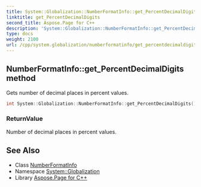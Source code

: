 ```yaml
---
title: System::Globalization::NumberFormatInfo::get_PercentDecimalDigits method
linktitle: get_PercentDecimalDigits
second_title: Aspose.Page for C++
description: 'System::Globalization::NumberFormatInfo::get_PercentDecimalDigits method. Gets number of decimal places in percent values in C++.'
type: docs
weight: 2100
url: /cpp/system.globalization/numberformatinfo/get_percentdecimaldigits/
---
```

## NumberFormatInfo::get_PercentDecimalDigits method


Gets number of decimal places in percent values.

```cpp
int System::Globalization::NumberFormatInfo::get_PercentDecimalDigits() const
```


### ReturnValue

Number of decimal places in percent values.

## See Also

* Class [NumberFormatInfo](../)
* Namespace [System::Globalization](../../)
* Library [Aspose.Page for C++](../../../)
